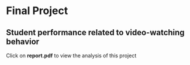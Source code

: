 # Final Project

## Student performance related to video-watching behavior

Click on **report.pdf** to view the analysis of this project
